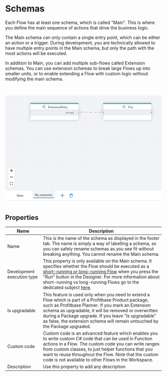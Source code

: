 # Schemas

Each Flow has at least one schema, which is called "Main". This is where you define the main sequence of actions that drive the business logic.

The Main schema can only contain a single entry point, which can be either an action or a trigger. During development, you are technically allowed to have multiple entry points in the Main schema, but only the path with the most actions will be executed.

In addition to Main, you can add multiple sub-flows called Extension schemas. You can use extension schemas to break large Flows up into smaller units, or to enable extending a Flow with custom logic without modifying the main schema.

<br/>

![img](../../../images/schemas.png)


## Properties

| Name            | Description                   |
|-----------------|-------------------------------|
| Name            | This is the name of the schema as displayed in the footer tab. The name is simply a way of labelling a schema, so you can safely rename schemas as you see fit without breaking anything. You cannot rename the Main schema.|
| Development execution type | This property is only available on the Main schema. It specifies whether the Flow should be executed as a [short-running or long-running Flow](../flows/long-vs-short-running-flows.md) when you press the "Run" button in the Designer. For more information about short-running vs long-running Flows go to the dedicated subject [here](../flows/long-vs-short-running-flows.md). |
| Is upgradable     | This feature is used only when you need to extend a Flow which is part of a Profitbase Product package, such as Profitbase Planner. If you mark an Extension schema as upgradable, it will be removed or overwritten during a Package upgrade. If you leave "Is upgradable" as false, the extension schema will remain untouched by the Package upgraded. |
| Custom code    | Custom code is an advanced feature which enables you to write custom C# code that can be used in Function actions in a Flow. The custom code you can write ranges from custom classes, to just helper functions that you want to reuse throughout the Flow. Note that the custom code is not available to other Flows in the Workspace. |
| Description     | Use this property to add any description |
